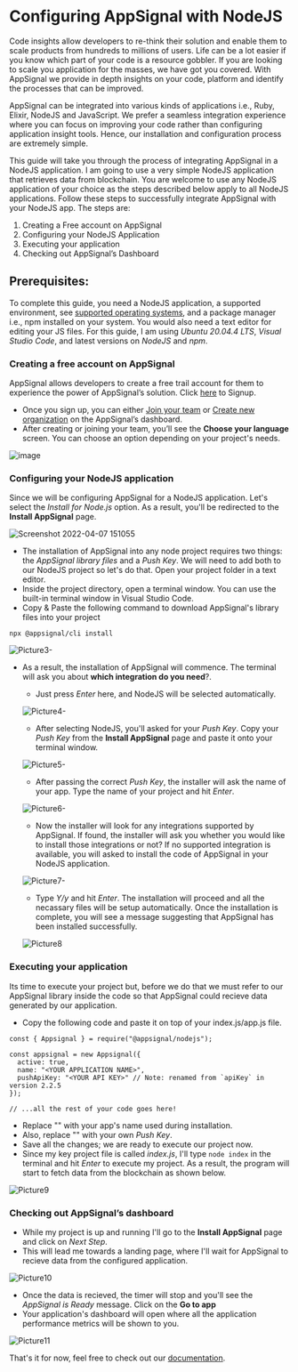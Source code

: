# Configuring AppSignal with NodeJS

Code insights allow developers to re-think their solution and enable them to scale products from hundreds to millions of users. Life can be a lot easier if you know which part of your code is a resource gobbler. If you are looking to scale you application for the masses, we have got you covered. With AppSignal we provide in depth insights on your code, platform and identify the processes that can be improved. 

AppSignal can be integrated into various kinds of applications i.e., Ruby, Elixir, NodeJS and JavaScript. We prefer a seamless integration experience where you can focus on improving your code rather than configuring application insight tools. Hence, our installation and configuration process are extremely simple. 

This guide will take you through the process of integrating AppSignal in a NodeJS application. I am going to use a very simple NodeJS application that retrieves data from blockchain. You are welcome to use any NodeJS application of your choice as the steps described below apply to all NodeJS applications. Follow these steps to successfully integrate AppSignal with your NodeJS app. The steps are:
1.	Creating a Free account on AppSignal
2.	Configuring your NodeJS Application
3.	Executing your application
4.	Checking out AppSignal’s Dashboard

## Prerequisites:
To complete this guide, you need a NodeJS application, a supported environment, see [supported operating systems](https://docs.appsignal.com/support/operating-systems.html#main), and a package manager i.e., npm installed on your system. You would also need a text editor for editing your JS files. For this guide, I am using _Ubuntu 20.04.4 LTS_, _Visual Studio Code_, and latest versions on _NodeJS_ and _npm_.
### Creating a free account on AppSignal
AppSignal allows developers to create a free trail account for them to experience the power of AppSignal’s solution. Click [here](https://appsignal.com/users/sign_up) to Signup.
 -	Once you sign up, you can either [Join your team](https://docs.appsignal.com/organization/team/teams.html#main) or [Create new organization](https://docs.appsignal.com/organization/#main) on the AppSignal’s dashboard.
 - After creating or joining your team, you’ll see the **Choose your language** screen. You can choose an option depending on your project's needs.

![image](https://user-images.githubusercontent.com/13951043/162156944-62fb56f5-18aa-49af-9fab-b8f54fab46dc.png)

### Configuring your NodeJS application
Since we will be configuring AppSignal for a NodeJS application. Let's select the _Install for Node.js_ option. As a result, you'll be redirected to the **Install AppSignal** page.

![Screenshot 2022-04-07 151055](https://user-images.githubusercontent.com/13951043/162176373-cab2acd0-09f2-4580-8a5e-260ea37ab823.png)

- The installation of AppSignal into any node project requires two things: the _AppSignal library files_ and a _Push Key_. We will need to add both to our NodeJS project so let's do that. Open your project folder in a text editor.
- Inside the project directory, open a terminal window. You can use the built-in terminal window in Visual Studio Code.
- Copy & Paste the following command to download AppSignal's library files into your project
```
npx @appsignal/cli install
```
![Picture3-](https://user-images.githubusercontent.com/13951043/162178445-75ce159b-40e0-4ec3-8528-39b0407ce3e9.png)
- As a result, the installation of AppSignal will commence. The terminal will ask you about **which integration do you need**?.
  - Just press _Enter_ here, and NodeJS will be selected automatically.
  
  ![Picture4-](https://user-images.githubusercontent.com/13951043/162179024-c2afcf1d-8705-4594-9d0d-0056750e55f5.png)
  - After selecting NodeJS, you'll asked for your _Push Key_. Copy your _Push Key_ from the **Install AppSignal** page and paste it onto your terminal window.
  
  ![Picture5-](https://user-images.githubusercontent.com/13951043/162180505-ed404c5e-f68f-4188-b5d3-82b105f5b7c4.png)
  - After passing the correct _Push Key_, the installer will ask the name of your app. Type the name of your project and hit _Enter_.
  
  ![Picture6-](https://user-images.githubusercontent.com/13951043/162181379-bf1396a0-8add-408c-817b-d63bfdd03ee0.png)

  - Now the installer will look for any integrations supported by AppSignal. If found, the installer will ask you whether you would like to install those integrations or not? If no supported integration is available, you will asked to install the code of AppSignal in your NodeJS application.
  
   ![Picture7-](https://user-images.githubusercontent.com/13951043/162181864-af0beed1-95c3-425d-a837-894fc78bdce7.png)
  - Type _Y/y_ and hit _Enter_. The installation will proceed and all the necassary files will be setup automatically. Once the installation is complete, you will see a message suggesting that AppSignal has been installed successfully.
  
  ![Picture8](https://user-images.githubusercontent.com/13951043/162182540-6454f016-7aa8-4546-ae7f-d6d88ef2b6b1.png)

### Executing your application
Its time to execute your project but, before we do that we must refer to our AppSignal library inside the code so that AppSignal could recieve data generated by our application.
  - Copy the following code and paste it on top of your index.js/app.js file.
  ```
  const { Appsignal } = require("@appsignal/nodejs");

  const appsignal = new Appsignal({
    active: true,
    name: "<YOUR APPLICATION NAME>",
    pushApiKey: "<YOUR API KEY>" // Note: renamed from `apiKey` in version 2.2.5
  });

  // ...all the rest of your code goes here!
  ```
  - Replace "<YOUR APPLICATION NAME>" with your app's name used during installation.
  - Also, replace "<YOUR API KEY>" with your own _Push Key_.
  - Save all the changes; we are ready to execute our project now.
  - Since my key project file is called _index.js_, I'll type `node index` in the terminal and hit _Enter_ to execute my project. As a result, the program will start to fetch data from the blockchain as shown below.
  
  ![Picture9](https://user-images.githubusercontent.com/13951043/162185104-3cfc2ea6-0d4b-4de7-b29d-7d6042cbb478.png)

### Checking out AppSignal’s dashboard
  - While my project is up and running I'll go to the **Install AppSignal** page and click on _Next Step_.
  - This will lead me towards a landing page, where I'll wait for AppSignal to recieve data from the configured application. 
  
  ![Picture10](https://user-images.githubusercontent.com/13951043/162186431-4bb50ba8-7210-40e1-8d16-00804b43078a.png)
  - Once the data is recieved, the timer will stop and you'll see the _AppSignal is Ready_ message. Click on the **Go to app**
  - Your application's dashboard will open where all the application performance metrics will be shown to you.
  
  ![Picture11](https://user-images.githubusercontent.com/13951043/162186790-eb7935df-7ee7-4f5d-9935-381f4afb4051.png)

That's it for now, feel free to check out our [documentation](https://docs.appsignal.com/).
